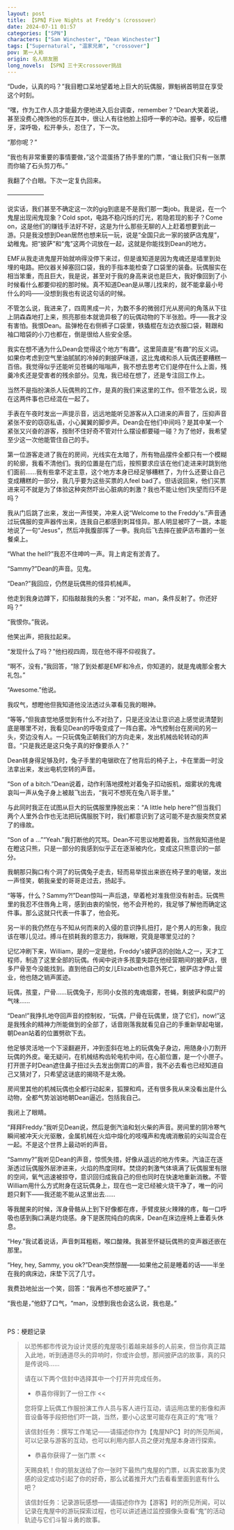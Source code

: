 ```yaml
---
layout: post
title: 【SPN】Five Nights at Freddy's（crossover）
date: 2024-07-11 01:57
categories: ["SPN"]
characters: ["Sam Winchester", "Dean Winchester"]
tags: ["Supernatural", "温家兄弟", "crossover"]
pov: 第一人称
origin: 名人朋友圈
long_novels: 【SPN】三十天crossover挑战
---
```


“Dude，认真的吗？”我目瞪口呆地望着地上巨大的玩偶服，罪魁祸首明显在享受这个时刻。

“嘿，作为工作人员才能最方便地进入后台调查，remember？”Dean大笑着说，甚至没费心掩饰他的乐在其中，很让人有往他脸上招呼一拳的冲动。握拳，咬后槽牙，深呼吸，松开拳头，忍住了，下一次。

“那你呢？”

“我也有非常重要的事情要做，”这个混蛋扬了扬手里的门票，“谁让我们只有一张票而你输了石头剪刀布。”

我翻了个白眼。下次一定复仇回来。

——————

说实话，我们甚至不确定这一次的gig到底是不是我们那一类job。我是说，在一个鬼屋出现闹鬼现象？Cold spot，电路不稳闪烁的灯光，若隐若现的影子？Come on，这是他们的赚钱手法好不好，这是为什么那些无聊的人上赶着想要到此一游。只是我没想到Dean居然也想来玩一玩，说是“全国只此一家的披萨店鬼屋”，幼稚鬼。把“披萨”和“鬼”这两个词放在一起，这就是你能找到Dean的地方。

EMF从我走进鬼屋开始就响得没停下来过，但是谁知道是因为鬼魂还是墙里到处埋的电路。把仪器关掉塞回口袋，我的手指本能检查了口袋里的装备。玩偶服实在相当笨重，而且巨大，我是说，甚至对于我的身高来说也是巨大，我好像回到了小时候看什么都要仰视的那时候。真不知道Dean是从哪儿找来的，就不能拿最小号什么的吗——没想到我也有说这句话的时候。

不管怎么说，我进来了，四周黑成一片，为数不多的微弱灯光从房间的角落从下往上阴森森地打上来，照亮那些本就诡异极了的玩偶动物的下半张脸。呼——我才没有害怕。我恨Dean。盐弹枪在右侧裤子口袋里，铁撬棍在左边衣服口袋，鞋跟和袖口暗袋的小刀也都在，倒是很给人些安全感。

我实在想不通为什么Dean会觉得这个地方“有趣”。这里简直是“有趣”的反义词。如果你考虑到空气里油腻腻的冷掉的剩披萨味道，这比鬼魂和杀人玩偶还要糟糕一百倍。我觉得似乎还能听见苍蝇的嗡嗡声，我不想去思考它们是停在什么上面，残羹冷炙还是受害者的残余部分。见鬼，我已经在想了，还是专注回工作上。

当然不是指扮演杀人玩偶熊的工作，是真的我们来这里的工作。但不管怎么说，现在这两件事也已经混在一起了。

手表在午夜时发出一声提示音，远远地能听见游客从入口进来的声音了，压抑声音紧张不安的窃窃私语，小心翼翼的脚步声。Dean会在他们中间吗？是其中某一个紧张又兴奋的游客，按耐不住好奇不管对什么摆设都要碰一碰？为了他好，我希望至少这一次他能管住自己的手。

第一位游客走进了我在的房间，光线实在太暗了，所有物品摆件全都只有一个模糊的轮廓，我看不清他们。我的位置是在门后，按照要求应该在他们走进来时跳到他们面前……我有些拿不定主意，这个地方本身已经足够糟糕了，为什么还要让自己变成糟糕的一部分，我几乎要为这些买票的人feel bad了。但话说回来，他们买票进来可不就是为了体验这种突然吓出心脏病的刺激？我也不能让他们失望而归不是吗？

我从门后跳了出来，发出一声怪笑，冲来人说“Welcome to the Freddy's.”声音通过玩偶服的变声器传出来，连我自己都感到刺耳怪异。那人明显被吓了一跳，本能地说了一句“Jesus”，然后冲我腹部挥了一拳。我向后飞去摔在披萨店布置的一张餐桌上。

“What the hell?”我忍不住呻吟一声。背上肯定有淤青了。

“Sammy?”Dean的声音。见鬼。

“Dean?”我回应，仍然是玩偶熊的怪异机械声。

他走到我身边蹲下，扣指敲敲我的头套：“对不起，man，条件反射了。你还好吗？”

“我恨你。”我说。

他笑出声，把我拉起来。

“发现什么了吗？”他扫视四周，现在他不得不仰视我了。

“啊不，没有，”我回答，“除了到处都是EMF和冷点，你知道的，就是鬼魂那全套大礼包。”

“Awesome.”他说。

我叹气，想瞪他但我知道他没法透过头罩看见我的眼神。

“等等，”但我直觉地感觉到有什么不对劲了，只是还没法让意识追上感觉说清楚到底是哪里不对，我看见Dean的呼吸变成了一阵白雾。冷气控制台在房间的另一头，旁边没有人。一只玩偶兔正朝我们的方向走来，发出机械齿轮转动的声音。“只是我还是这只兔子真的好像要杀人？”

Dean转身得足够及时，兔子手里的电锯砍在了他背后的椅子上，卡在里面一时没法拿出来，发出电机空转的声音。

“Son of a bitch.”Dean说着，动作利落地摸枪对着兔子扣动扳机，烟雾状的鬼魂哀叫一声从兔子身上被敲飞出去，“我可不想死在兔八哥手里。”

与此同时我正在试图从巨大的玩偶服里挣脱出来：“A little help here?”但当我们两个人里外合作也无法把玩偶服脱下时，我们都意识到了这可能不是衣服突然变紧了的缘故。

“Son of a ...”“Yeah.”我打断他的咒骂。Dean不可思议地瞪着我，当然我知道他是在瞪这只熊，只是一部分的我感到似乎正在逐渐被内化，变成这只熊意识的一部分。

我朝那只胸口有个洞了的玩偶兔子走去，轻而易举拔出来嵌在椅子里的电锯，发出一声怪笑，朝我亲爱的哥哥走过去，扬起手。

“等等，什么？Sammy?!”Dean惊叫一声后退，举着枪对准我但没有射击。玩偶熊里的我忍不住唇角上弯，感到由衷的愉悦，他不会开枪的，我足够了解他而确定这件事。那么这就只代表一件事了，他会死。

另一半的我仍然在与不知从何而来的入侵的意识挣扎扭打，是个男人的形象，我应该在哪儿见过。搏斗在损耗我的意志力，我眯眼，究竟是哪里见过的？

记忆冲刷下来，William，是的一定是他，Freddy's披萨店的创始人之一，天才工程师，制造了这里全部的玩偶。传闻中说许多孩童失踪在他经营期间的披萨店，很多尸骨至今没能找到。直到他自己的女儿Elizabeth也意外死亡，披萨店才停止营业，他也随之销声匿迹。

玩偶，孩童，尸骨……玩偶兔子，形同小女孩的鬼魂烟雾，苍蝇，剩披萨和腐尸的气味……

“Dean!”我挣扎地夺回声音的控制权，“玩偶，尸骨在玩偶里，烧了它们，now!”这是我残余的精神力所能做到的全部了，话音刚落我就看见自己的手重新举起电锯，朝Dean站着的位置劈砍下去。

他足够灵活地一个下滚翻避开，冲到歪斜在地上的玩偶兔子身边，用随身小刀割开玩偶的外皮。毫无疑问，在机械结构齿轮电机中间，在心脏位置，是一个小匣子。打开匣子时Dean遮住鼻子扭过头去发出倒胃口的声音，我不必去看也已经知道自己又猜对了，只希望这谜底的揭晓不是太晚。

房间里其他的机械玩偶也全都行动起来，狐狸和鸡，还有很多我从来没看出是什么动物，全都气势汹汹地朝Dean逼近。包括我自己。

我闭上了眼睛。

“拜拜Freddy.”我听见Dean说，然后是倒汽油和划火柴的声音。房间里的阴冷寒气瞬间被冲天火光驱散，金属机械在火焰中熔化的吱嘎声和鬼魂消散前的尖叫混合在一起。不是这个世界上最动听的声音。

“Sammy?”我听见Dean的声音，惊慌失措，好像从遥远的地方传来。汽油正在逐渐透过玩偶服外层渗进来，火焰的热度同样。焚烧的刺激气体填满了玩偶服里有限的空间，氧气迅速被掠夺，意识回归成我自己的但也同时在快速地重新消散。不管William用什么方式附身在这玩偶身上，现在也一定已经被火烧干净了，唯一的问题只剩下——我还能不能从这里出去……

等我醒来的时候，浑身骨骼从上到下好像都在疼，手臂皮肤火辣辣的疼，每一口呼吸也感到胸口满是灼烧感。身下是医院纯白的病床，Dean在床边座椅上垂着头休息。

“Hey.”我试着说话，声音刺耳粗粝，喉口酸辣。我甚至怀疑玩偶熊的变声器还嵌在那里。

“Hey, hey, Sammy, you ok?”Dean突然惊醒——如果他之前是睡着的话——半坐在我的病床边，床垫下沉了几寸。

我费劲地扯出一个笑，回答：“我再也不想吃披萨了。”

“我也是，”他舒了口气，“man，没想到我也会这么说，我也是。”

<br>

PS：梗题记录

> 以恐怖都市传说为设计灵感的鬼屋吸引着越来越多的人前来，但当你真正踏入此地，听到通道尽头的异响时，你或许会想，那间披萨店的故事，真的只是传说吗……
>
> 请在以下两个信封中选择其中一个打开并完成任务。
>
> - 恭喜你得到了一份工作 <<
>
> 您将穿上玩偶工作服扮演工作人员与客人进行互动，请运用店里的影像和声音设备等手段把他们吓一跳，当然，要小心这里可能存在真正的“鬼”哦？
>
> 该信封任务：撰写工作笔记——请描述你作为【鬼屋NPC】时的所见所闻，可以记录与游客的互动，也可以利用内部人员之便对鬼屋本身进行探索。
>
> - 恭喜你获得了一张门票 <<
>
> 天赐良机！你的朋友送给了你一张时下最热门鬼屋的门票，以真实故事为灵感的设定成功引起了你的好奇，那么试着推开大门去看看里面到底有什么吧？
>
> 该信封任务：记录游玩感想——请描述你作为【游客】时的所见所闻，可以记录在鬼屋中的游玩探索过程，也可以讲述通过监控摄像头查看“鬼”的活动轨迹与它们斗智斗勇的故事。

